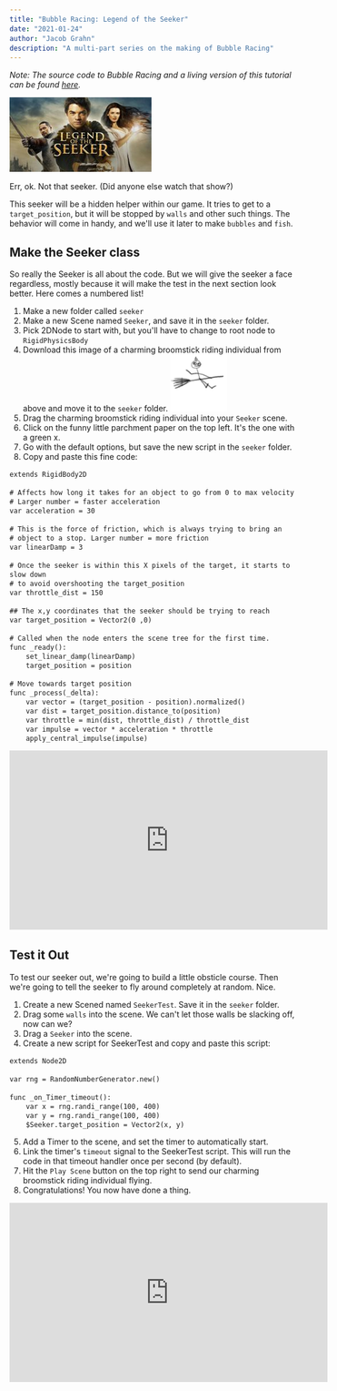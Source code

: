 ```yaml
---
title: "Bubble Racing: Legend of the Seeker"
date: "2021-01-24"
author: "Jacob Grahn"
description: "A multi-part series on the making of Bubble Racing"
---
```


*Note: The source code to Bubble Racing and a living version of this tutorial can be found [here](https://gitlab.com/bubble-racing/bubble-racing-client/-/tree/master/seeker).*

![legend of the seeker tv show](legend-of-the-seeker.jpg)

Err, ok. Not that seeker. (Did anyone else watch that show?)

This seeker will be a hidden helper within our game. It tries to get to a `target_position`, but it will be stopped by `walls` and other such things. The behavior will come in handy, and we'll use it later to make `bubbles` and `fish`.

## Make the Seeker class

So really the Seeker is all about the code. But we will give the seeker a face regardless, mostly because it will make the test in the next section look better. Here comes a numbered list!

1. Make a new folder called `seeker`
2. Make a new Scene named `Seeker`, and save it in the `seeker` folder.
4. Pick 2DNode to start with, but you'll have to change to root node to `RigidPhysicsBody`
5. Download this image of a charming broomstick riding individual from above and move it to the `seeker` folder. ![stick figure riding a broomstick](seeker.png)
6. Drag the charming broomstick riding individual into your `Seeker` scene.
7. Click on the funny little parchment paper on the top left. It's the one with a green x.
8. Go with the default options, but save the new script in the `seeker` folder.
9. Copy and paste this fine code:
```
extends RigidBody2D

# Affects how long it takes for an object to go from 0 to max velocity
# Larger number = faster acceleration
var acceleration = 30

# This is the force of friction, which is always trying to bring an 
# object to a stop. Larger number = more friction
var linearDamp = 3

# Once the seeker is within this X pixels of the target, it starts to slow down
# to avoid overshooting the target_position
var throttle_dist = 150

## The x,y coordinates that the seeker should be trying to reach
var target_position = Vector2(0 ,0)

# Called when the node enters the scene tree for the first time.
func _ready():
	set_linear_damp(linearDamp)
	target_position = position

# Move towards target position
func _process(_delta):
	var vector = (target_position - position).normalized()
	var dist = target_position.distance_to(position)
	var throttle = min(dist, throttle_dist) / throttle_dist
	var impulse = vector * acceleration * throttle
	apply_central_impulse(impulse)
```

<iframe width="560" height="315" sandbox="allow-same-origin allow-scripts allow-popups" src="https://tube.jigg.io/videos/embed/f92915dc-807a-4004-9447-caa19fef4a47" frameborder="0" allowfullscreen></iframe>

## Test it Out

To test our seeker out, we're going to build a little obsticle course. Then we're going to tell the seeker to fly around completely at random. Nice.

1. Create a new Scened named `SeekerTest`. Save it in the `seeker` folder.
2. Drag some `walls` into the scene. We can't let those walls be slacking off, now can we?
3. Drag a `Seeker` into the scene.
4. Create a new script for SeekerTest and copy and paste this script:
```
extends Node2D

var rng = RandomNumberGenerator.new()

func _on_Timer_timeout():
	var x = rng.randi_range(100, 400)
	var y = rng.randi_range(100, 400)
	$Seeker.target_position = Vector2(x, y)
```

5. Add a Timer to the scene, and set the timer to automatically start.
6. Link the timer's `timeout` signal to the SeekerTest script. This will run the code in that timeout handler once per second (by default).
7. Hit the `Play Scene` button on the top right to send our charming broomstick riding individual flying.
8. Congratulations! You now have done a thing.

<iframe width="560" height="315" sandbox="allow-same-origin allow-scripts allow-popups" src="https://tube.jigg.io/videos/embed/13281bd5-30d0-4514-b73f-eb415fc12262" frameborder="0" allowfullscreen></iframe>